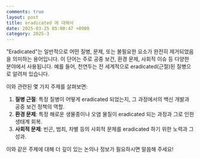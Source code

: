 ```yaml
---
comments: true
layout: post
title: eradicated 에 대해서
date: 2025-03-25 05:00:47 +0900
category: 2025-3
---
```


"Eradicated"는 일반적으로 어떤 질병, 문제, 또는 불필요한 요소가 완전히 제거되었음을 의미하는 용어입니다. 이 단어는 주로 공중 보건, 환경 문제, 사회적 이슈 등 다양한 분야에서 사용됩니다. 예를 들어, 천연두는 전 세계적으로 eradicated(근절)된 질병으로 알려져 있습니다. 

이와 관련된 몇 가지 주제를 살펴보면:

1. **질병 근절**: 특정 질병이 어떻게 eradicated 되었는지, 그 과정에서의 백신 개발과 공중 보건 정책의 역할.
2. **환경 문제**: 특정 해로운 생물종이나 오염 물질이 eradicated 되는 과정과 그로 인한 생태계 회복.
3. **사회적 문제**: 빈곤, 범죄, 차별 등의 사회적 문제를 eradicated 하기 위한 노력과 그 성과.

이와 같은 주제에 대해 더 깊이 있는 논의나 정보가 필요하시면 말씀해 주세요!